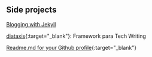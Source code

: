 ## Side projects

[Blogging with Jekyll](https://antoniomuniz.com/blog/)

[diataxis](https://diataxis.fr/){:target="_blank"}: Framework para Tech Writing

[Readme.md for your Github profile](https://www.sitepoint.com/github-profile-readme/){:target="_blank"}
